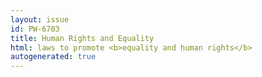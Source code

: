 ```yaml
---
layout: issue
id: PW-6703
title: Human Rights and Equality
html: laws to promote <b>equality and human rights</b>
autogenerated: true
---
```

